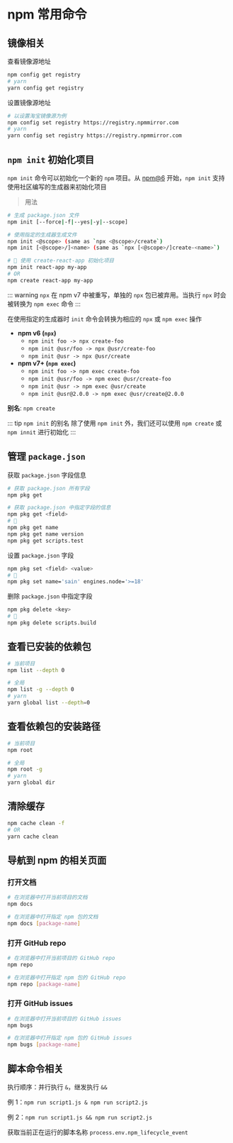 # npm 常用命令

## 镜像相关

查看镜像源地址

```sh
npm config get registry
# yarn
yarn config get registry
```

设置镜像源地址

```sh
# 以设置淘宝镜像源为例
npm config set registry https://registry.npmmirror.com
# yarn
yarn config set registry https://registry.npmmirror.com
```

## `npm init` 初始化项目

`npm init` 命令可以初始化一个新的 `npm` 项目。从 [npm@6](https://github.com/npm/cli/blob/release/v6/CHANGELOG.md#new-feature-git-deps-and-npm-init-pkg) 开始，`npm init` 支持使用社区编写的生成器来初始化项目

> 用法

```sh
# 生成 package.json 文件
npm init [--force|-f|--yes|-y|--scope]

# 使用指定的生成器生成文件
npm init <@scope> (same as `npx <@scope>/create`)
npm init [<@scope>/]<name> (same as `npx [<@scope>/]create-<name>`)

# 🌰 使用 create-react-app 初始化项目
npm init react-app my-app
# OR
npm create react-app my-app
```

::: warning
`npx` 在 npm v7 中被重写，单独的 `npx` 包已被弃用。当执行 `npx` 时会被转换为 `npm exec` 命令
:::

在使用指定的生成器时 `init` 命令会转换为相应的 `npx` 或 `npm exec` 操作

- **npm v6 (`npx`)**
  - `npm init foo -> npx create-foo`
  - `npm init @usr/foo -> npx @usr/create-foo`
  - `npm init @usr -> npx @usr/create`
- **npm v7+ (`npm exec`)**
  - `npm init foo -> npm exec create-foo`
  - `npm init @usr/foo -> npm exec @usr/create-foo`
  - `npm init @usr -> npm exec @usr/create`
  - `npm init @usr@2.0.0 -> npm exec @usr/create@2.0.0`

**别名**: `npm create`

::: tip `npm init` 的别名
除了使用 `npm init` 外，我们还可以使用 `npm create` 或 `npm innit` 进行初始化
:::

## 管理 `package.json`

获取 `package.json` 字段信息

```sh
# 获取 package.json 所有字段
npm pkg get

# 获取 package.json 中指定字段的信息
npm pkg get <field>
# 🌰
npm pkg get name
npm pkg get name version
npm pkg get scripts.test
```

设置 `package.json` 字段

```sh
npm pkg set <field> <value>
# 🌰
npm pkg set name='sain' engines.node='>=18'
```

删除 `package.json` 中指定字段

```sh
npm pkg delete <key>
# 🌰
npm pkg delete scripts.build
```

## 查看已安装的依赖包

```sh
# 当前项目
npm list --depth 0

# 全局
npm list -g --depth 0
# yarn
yarn global list --depth=0
```

## 查看依赖包的安装路径

```sh
# 当前项目
npm root

# 全局
npm root -g
# yarn
yarn global dir
```

## 清除缓存

```sh
npm cache clean -f
# OR
yarn cache clean
```

## 导航到 npm 的相关页面

### 打开文档

```sh
# 在浏览器中打开当前项目的文档
npm docs

# 在浏览器中打开指定 npm 包的文档
npm docs [package-name]
```

### 打开 GitHub repo

```sh
# 在浏览器中打开当前项目的 GitHub repo
npm repo

# 在浏览器中打开指定 npm 包的 GitHub repo
npm repo [package-name]
```

### 打开 GitHub issues

```sh
# 在浏览器中打开当前项目的 GitHub issues
npm bugs

# 在浏览器中打开指定 npm 包的 GitHub issues
npm bugs [package-name]
```

## 脚本命令相关

执行顺序：并行执行 `&`，继发执行 `&&`

例 1：`npm run script1.js & npm run script2.js`

例 2：`npm run script1.js && npm run script2.js`

获取当前正在运行的脚本名称 `process.env.npm_lifecycle_event`
